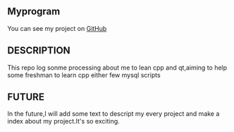 ## Myprogram

You can see my project on [GitHub](https://github.com/q1248/Cpp-study-program) 

## DESCRIPTION

This repo log sonme processing about me to lean cpp and qt,aiming to help some freshman to learn cpp either few mysql scripts

## FUTURE

In the future,I will add some text to descript my every project and make a index about my project.It's so exciting.
